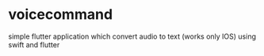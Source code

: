 # voicecommand

simple flutter application which convert audio to text (works only IOS) using swift and flutter
